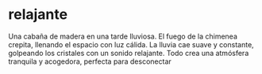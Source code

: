 # relajante
Una cabaña de madera en una tarde lluviosa. El fuego de la chimenea crepita, llenando el espacio con luz cálida. La lluvia cae suave y constante, golpeando los cristales con un sonido relajante. Todo crea una atmósfera tranquila y acogedora, perfecta para desconectar
